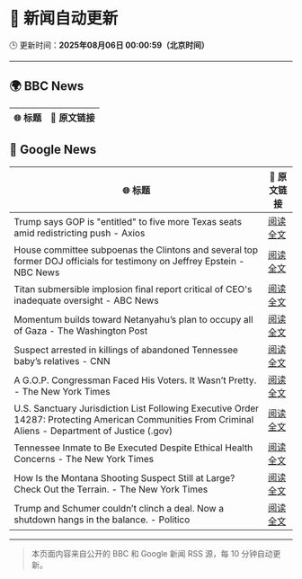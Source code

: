 # 🧠 新闻自动更新

🕒 更新时间：**2025年08月06日 00:00:59（北京时间）**

---

## 🌍 BBC News

| 🌐 标题 | 🔗 原文链接 |
|--------|-------------|

## 📰 Google News

| 🌐 标题 | 🔗 原文链接 |
|--------|-------------|
| Trump says GOP is "entitled" to five more Texas seats amid redistricting push - Axios | [阅读全文](https://news.google.com/rss/articles/CBMickFVX3lxTE4wTmlmc1JPQTVQZmZ6VkZMQUhWU0g2dUZWa3Z4Mm9JUW9jQk15X1J1aG1rdks0MnhWSDA0dk9PZWVmamRlZWZyd1lxLW56OHVRLVd4LVBoenREYkNudUxiSXZlSkNraGVaVmw0OWRWRUxYZw?oc=5) |
| House committee subpoenas the Clintons and several top former DOJ officials for testimony on Jeffrey Epstein - NBC News | [阅读全文](https://news.google.com/rss/articles/CBMiwAFBVV95cUxNYjVQdzRkQ1ZDc0VUV01BQ0ladGk5NUFiTHRtVkJJeE04a2hDbGdUVE5Xd2FSUmUtcmpWQjFFbnFhYlVzT1ZNLTdEd2diY1M2cnNfZS11ald4U245dm1HaXdKaE5zT3JwUGhvY1ZZbGhEWDNMYk9kd3ZJbDBDZXNhdnB5U3pCNHJvTGlwanJnUjhkdlN4V1RSOFg1dVJ3NEk0V2FlR1VHQWRYN0FxQlZUYmgxd1k3dVFPaDV0VXlKeljSAVZBVV95cUxOSU8xaHB5Y3Z4QnJNdW14eUpnSGUyX0JFMzVOajRGR0prQUs4YThjYng1YWZaTGYxOEY4aG40eDk0azJIb3F5UnlSa093akdUS1RjNVpRUQ?oc=5) |
| Titan submersible implosion final report critical of CEO's inadequate oversight - ABC News | [阅读全文](https://news.google.com/rss/articles/CBMiowFBVV95cUxOVXg4X1drM3FBTU8zOWc4N0h4NEhTN2xjbzRMc1M3dWRHNlJXVW8wRDl5MzZaY2VRSXhIdF8yMG1TQUtUcFFkZG1DMl9QUXhzNHIyYy1uZFFsTk9icDFER1k1ODh3bGsyU0pZbjByQlNaVFEzcHJhUmpqOFlJMzNQdkk4clZuN29RV1ZCdFdsbDlvUUVvT1RYaUthY0VrRWk0dlE40gGoAUFVX3lxTE9hRmx0QzczWTNIdW5CMVJLZVBwR09DQVBRYWd3R1BKWUVCMlRPdGF3eVlyeUFVOVA1NVVQb0prVUNtX3dvUmRlTzdzeENKRExtdzg4MHZwS0l2bFBhY2FJNjZ3OGNPS3RJSVltMkRKQU5oZk1xeVhIQXhUa1p2RnJlRjFvOG0yQ3U2SUNfSk5tMGNZaXhPVS1jV21oQlBRZ21LX3RqNGk1VQ?oc=5) |
| Momentum builds toward Netanyahu’s plan to occupy all of Gaza - The Washington Post | [阅读全文](https://news.google.com/rss/articles/CBMipAFBVV95cUxQWUpIdURIX253TERmYlNJQzdHbjNSckFvczlxN0ZlRDZrTzU3QVlRcXFRQmpPNHJuVWxhcFo2VTBfUUZYc3Q5cl9QdjFYUExHLXcxLW55RW1neEkzTmtJNlloVWd5TGl5a1MweGtNcUM4YUJ2c2JocWJqbVRmaHd0azVJUEZVUEFBYzlCRGRROWpzTmVVbDNpcDFwcDJvVlNicEluOA?oc=5) |
| Suspect arrested in killings of abandoned Tennessee baby’s relatives - CNN | [阅读全文](https://news.google.com/rss/articles/CBMijwFBVV95cUxOZ0pvc3dNRzJnbkxPMXZ4bW5HY1ZhNXJCamd3ZzdpeEJKaHV4SHE0Q2dBbXhGSUpRMDZJX0lLeFV1bkgycFNNd1dOT0VXQkREVC1xWFNUYWs4SklEWGhIODdELTR4TGhveHZaRnN3RmctaE5uc1dac1lnemdSR1JzTVFOY2p5ZkFjUFpGbnJuSdIBlAFBVV95cUxNcXhYYWhLRUR2NklHQmNzUzNudWFJVGV4czVRMjZ2SkRVZ3hIUXVXQ3FpS3lpSlczdGJGNmo4RVQ4aFFNaDhDemxrRjUyeVVhVUxvMGF5enYwRFlTU3FGQVJ4MjYyeTZhaTdPbjRocktHV3VfOXNnYThQVElsM0NHcmFUXzktYXFPejRmMjZCYVU5SXNI?oc=5) |
| A G.O.P. Congressman Faced His Voters. It Wasn’t Pretty. - The New York Times | [阅读全文](https://news.google.com/rss/articles/CBMifEFVX3lxTFBWSVNJNEFFNnpVOEYtbVdpZGRoVEZfME1HTUVsUkY1cFpfUmQ3YXd0c3BGZVRBNGpUTFNQb0NlTllFdDh1UElXZWFTaG5Ra3IzOXkyZERnUU9WcmozTC0xMjFWVmtydDZaYUJfZ2R0VzF0YVpkaTQ1czIwMXE?oc=5) |
| U.S. Sanctuary Jurisdiction List Following Executive Order 14287: Protecting American Communities From Criminal Aliens - Department of Justice (.gov) | [阅读全文](https://news.google.com/rss/articles/CBMivgFBVV95cUxNNDlZTWRFRXZsR2l4U1NpQWxYemk5SzhEWlZJb1B3OFRzeEtoQU5KU0hsbmNRNko4eVJUVjRYMlVuOW93ZzMwc1gwTDM5Z0N1a1BuSlMyaHJibVZHLTZHcjZOOHo0NXN1WWtWWUNkelE4RWtZU3drUV9uYVpJUDhfaTVhMFYzc2xPUkJZWEV4V1lOUDhOS1E5QTRYNWtFZEhaRnlvV3FQV1lLdkxTbTRVQ2tmRkdrSXJfM2gzSHhn?oc=5) |
| Tennessee Inmate to Be Executed Despite Ethical Health Concerns - The New York Times | [阅读全文](https://news.google.com/rss/articles/CBMijgFBVV95cUxOZUpud2NpaV90N1MzM0c5NmY5RkUxOTBva2puUXVEZkZ5ZmpZWDNIUURsSDZRLTZ2OFBpb052b3dFU3A2aW1pay1hWFlnS1J1ZVBtM0pvUUVfRGc4Y0FDeWFCNXhQUU1KS2w3OHlOSUlWMWViNHBvN2FteUxLcE1QYkJwaHA5NU4zWHBLOWJR?oc=5) |
| How Is the Montana Shooting Suspect Still at Large? Check Out the Terrain. - The New York Times | [阅读全文](https://news.google.com/rss/articles/CBMidEFVX3lxTE45VDVxcW1PdjVGM19hNmF2ZTBQbkYzNEhLNEZkcEtPaVVvRm92RTIxUS1fU3dtdUdZVjcwU1NKc0FiWkp6bnQ2Ukl5QjBEOXFwcHB5cWZfcGFKcEo0VWM3SzQ4UzBwLUhaSnNIa1JuclFwalVI?oc=5) |
| Trump and Schumer couldn’t clinch a deal. Now a shutdown hangs in the balance. - Politico | [阅读全文](https://news.google.com/rss/articles/CBMijgFBVV95cUxOcTB4dXptdnhjWDBlQ2lXVER4RHVCUHZBd2pFWV80OTZWUnNSQjd5OG1jeWlQWFdUOEItaGZGZFJXTFBaZUYxaS1YWVNTNm5vRTFVSWJLUkVaVk00NEluckxNVEtRbi1qQnFNTm9OWUN6ZXgzdXh5N1prUjNsT1J1UFUxLVB5WldzWUxUdzZ3?oc=5) |

---
> 本页面内容来自公开的 BBC 和 Google 新闻 RSS 源，每 10 分钟自动更新。